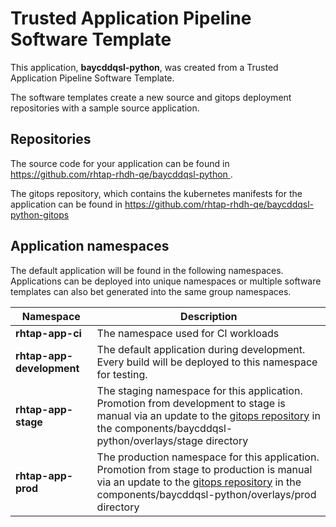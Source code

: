 # Trusted Application Pipeline Software Template

This application, **baycddqsl-python**, was created from a Trusted Application Pipeline Software Template.

The software templates create a new source and gitops deployment repositories with a sample source application. 

## Repositories

The source code for your application can be found in [https://github.com/rhtap-rhdh-qe/baycddqsl-python ](https://github.com/rhtap-rhdh-qe/baycddqsl-python ).
 
The gitops repository, which contains the kubernetes manifests for the application can be found in 
[https://github.com/rhtap-rhdh-qe/baycddqsl-python-gitops ](https://github.com/rhtap-rhdh-qe/baycddqsl-python-gitops ) 

## Application namespaces 

The default application will be found in the following namespaces. Applications can be deployed into unique namespaces or multiple software templates can also bet generated into the same group namespaces.  

|  Namespace   |  Description   |  
| -------- | -------- |
| **rhtap-app-ci** | The namespace used for CI workloads |
| **rhtap-app-development** | The default application during development. Every build will be deployed to this namespace for testing. |
| **rhtap-app-stage** | The staging namespace for this application. Promotion from development to stage is manual via an update to the [gitops repository](https://github.com/rhtap-rhdh-qe/baycddqsl-python-gitops ) in the components/baycddqsl-python/overlays/stage directory |
| **rhtap-app-prod** | The production namespace for this application. Promotion from stage to production is manual via an update to the [gitops repository](https://github.com/rhtap-rhdh-qe/baycddqsl-python-gitops ) in the components/baycddqsl-python/overlays/prod directory |